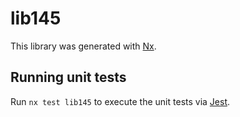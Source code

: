# lib145

This library was generated with [Nx](https://nx.dev).


## Running unit tests

Run `nx test lib145` to execute the unit tests via [Jest](https://jestjs.io).


